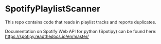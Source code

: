 # SpotifyPlaylistScanner
This repo contains code that reads in playlist tracks and reports duplicates.

Documentation on Spotify Web API for python (Spotipy) can be found here: https://spotipy.readthedocs.io/en/master/
